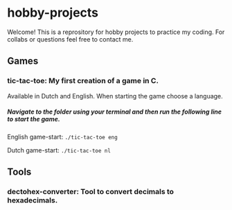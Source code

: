 # hobby-projects

Welcome! This is a reprository for hobby projects to practice my coding. For collabs or questions feel free to contact me.

## Games

### tic-tac-toe: My first creation of a game in C.

Available in Dutch and English. When starting the game choose a language.

##### Navigate to the folder using your terminal and then run the following line to start the game.

English game-start: `./tic-tac-toe eng`

Dutch game-start: `./tic-tac-toe nl`

## Tools

### dectohex-converter: Tool to convert decimals to hexadecimals.
